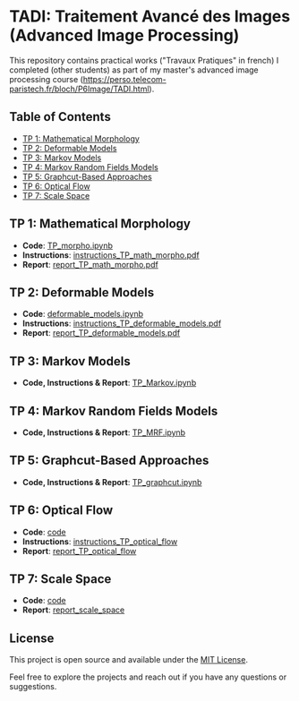 # TADI: Traitement Avancé des Images (Advanced Image Processing)
This repository contains practical works ("Travaux Pratiques" in french) I completed (other students) as part of my master's advanced image processing course (https://perso.telecom-paristech.fr/bloch/P6Image/TADI.html).

## Table of Contents

- [TP 1: Mathematical Morphology](#tp-1-mathematical-morphology)
- [TP 2: Deformable Models](#tp-2-deformable-models)
- [TP 3: Markov Models](#tp-3-markov-models)
- [TP 4: Markov Random Fields Models](#tp-4-markov-random-fields-models)
- [TP 5: Graphcut-Based Approaches](#tp-5-graphcut-based-approaches)
- [TP 6: Optical Flow](#tp-6-optical-flow)
- [TP 7: Scale Space](#tp-7-scale-space)

## TP 1: Mathematical Morphology
- **Code**: [TP_morpho.ipynb](https://github.com/pictoune/TADI/blob/main/TP_math_morpho/TP_morpho.ipynb)
- **Instructions**: [instructions_TP_math_morpho.pdf](https://github.com/pictoune/TADI/blob/main/TP_math_morpho/instructions_PW_math_morpho.pdf)
- **Report**: [report_TP_math_morpho.pdf](https://github.com/pictoune/TADI/blob/main/TP_math_morpho/report_PW_math_morpho.pdf)

## TP 2: Deformable Models
- **Code**: [deformable_models.ipynb](https://github.com/pictoune/TADI/blob/main/TP_deformable_models/deformable_models.ipynb)
- **Instructions**: [instructions_TP_deformable_models.pdf](https://github.com/pictoune/TADI/blob/main/TP_deformable_models/instructions_TP_deformable_models.pdf)
- **Report**: [report_TP_deformable_models.pdf](https://github.com/pictoune/TADI/blob/main/TP_deformable_models/rapport_TP_modeles_deformables.pdf)

## TP 3: Markov Models
- **Code, Instructions & Report**: [TP_Markov.ipynb](https://github.com/pictoune/TADI/blob/main/TP_Markov.ipynb)

## TP 4: Markov Random Fields Models
- **Code, Instructions & Report**: [TP_MRF.ipynb](https://github.com/pictoune/TADI/blob/main/TP_MRF.ipynb)

## TP 5: Graphcut-Based Approaches
- **Code, Instructions & Report**: [TP_graphcut.ipynb](https://github.com/pictoune/TADI/blob/main/TP_graphcut/TP_graphcut_part_1.ipynb)

## TP 6: Optical Flow
- **Code**: [code](https://github.com/pictoune/TADI/tree/main/TP_optical_flow/code)
- **Instructions**: [instructions_TP_optical_flow](https://github.com/pictoune/TADI/blob/main/TP_optical_flow/instructions_TP_optical_flow.pdf)
- **Report**: [report_TP_optical_flow](https://github.com/pictoune/TADI/blob/main/TP_optical_flow/report_TP_optical_flow.pdf)

## TP 7: Scale Space
- **Code**: [code](https://github.com/pictoune/TADI/tree/main/TP_scale_space/code)
- **Report**: [report_scale_space](https://github.com/pictoune/TADI/blob/main/TP_scale_space/report_scale_space.pdf)

## License

This project is open source and available under the [MIT License](LICENSE).

Feel free to explore the projects and reach out if you have any questions or suggestions.
